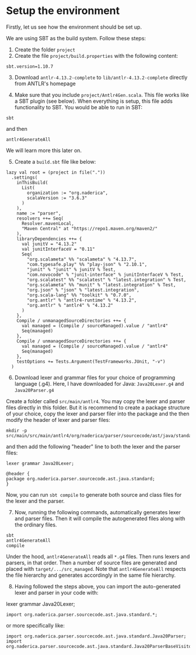 # Setup the environment
Firstly, let us see how the environment should be set up.

We are using SBT as the build system.  Follow these steps:

1. Create the folder `project`
2. Create the file `project/build.properties` with the following content:
```
sbt.version=1.10.7
```

3. Download `antlr-4.13.2-complete` to `lib/antlr-4.13.2-complete` directly from ANTLR's homepage

4. Make sure that you include `project/Antlr4Gen.scala`.  This file works like a SBT plugin (see below).
When everything is setup, this file adds functionality to SBT. You would be able to run in SBT:

```
sbt
```
and then
```
antlr4GenerateAll
```

We will learn more this later on.

5. Create a `build.sbt` file like below:

```
lazy val root = (project in file("."))
  .settings(
    inThisBuild(
      List(
        organization := "org.naderica",
        scalaVersion := "3.6.3"
      )
    ),
    name := "parser",
    resolvers ++= Seq(
      Resolver.mavenLocal,
      "Maven Central" at "https://repo1.maven.org/maven2/"
    ),
    libraryDependencies ++= {
      val junitV = "4.13.2"
      val junitInterfaceV = "0.11"
      Seq(
        "org.scalameta" %% "scalameta" % "4.13.7",
        "com.typesafe.play" %% "play-json" % "2.10.1",
        "junit" % "junit" % junitV % Test,
        "com.novocode" % "junit-interface" % junitInterfaceV % Test,
        "org.scalatest" %% "scalatest" % "latest.integration" % Test,
        "org.scalameta" %% "munit" % "latest.integration" % Test,
        "org.json" % "json" % "latest.integration",
        "org.scala-lang" %% "toolkit" % "0.7.0",
        "org.antlr" % "antlr4-runtime" % "4.13.2",
        "org.antlr" % "antlr4" % "4.13.2"
      )
    },
    Compile / unmanagedSourceDirectories ++= {
      val managed = (Compile / sourceManaged).value / "antlr4"
      Seq(managed)
    },
    Compile / unmanagedSourceDirectories ++= {
      val managed = (Compile / sourceManaged).value / "antlr4"
      Seq(managed)
    },
    testOptions += Tests.Argument(TestFrameworks.JUnit, "-v")
  )
```

6. Download lexer and grammar files for your choice of programming language (.g4).  Here, I have downloaded for Java: `Java20Lexer.g4` and `Java20Parser.g4`

Create a folder called `src/main/antlr4`.  You may copy the lexer and parser files directly in this folder. But it is recommend to create a package structure of your choice, copy the lexer and parser filer into the package and the then modify the header of lexer and parser files:

```
mkdir -p src/main/src/main/antlr4/org/naderica/parser/sourcecode/ast/java/standard
```

and then add the following "header" line to both the lexer and the parser files:
```
lexer grammar Java20Lexer;

@header {
package org.naderica.parser.sourcecode.ast.java.standard;
}
```

Now, you can run `sbt compile` to generate both source and class files for the lexer and the parser.

7. Now, running the following commands, automatically generates lexer and parser files. Then it will compile the autogenerated files along with the ordinary files. 

```
sbt
antlr4GenerateAll
compile
```

Under the hood, `antlr4GenerateAll` reads all `*.g4` files.  Then runs lexers and parsers, in that order.  Then a number of source files are generated and placed with `target/.../src_managed`.  Note that `antlr4GenerateAll` respects the file hierarchy and generates accordingly in the same file hierarchy.

8. Having followed the steps above, you can import the auto-generated lexer and parser in your code with:

lexer grammar Java20Lexer;

```
import org.naderica.parser.sourcecode.ast.java.standard.*;
```

or more specifically like:

```
import org.naderica.parser.sourcecode.ast.java.standard.Java20Parser;
import org.naderica.parser.sourcecode.ast.java.standard.Java20ParserBaseVisitor;
```
